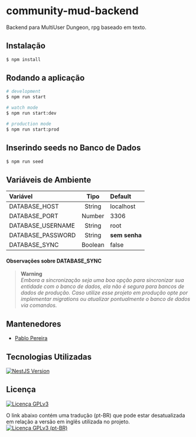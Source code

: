 # community-mud-backend
Backend para MultiUser Dungeon, rpg baseado em texto.

<!-- 
[circleci-image]: https://img.shields.io/circleci/build/github/nestjs/nest/master?token=abc123def456
[circleci-url]: https://circleci.com/gh/nestjs/nest

  <p align="center">A progressive <a href="http://nodejs.org" target="_blank">Node.js</a> framework for building efficient and scalable server-side applications.</p>
    <p align="center">
<a href="https://www.npmjs.com/~nestjscore" target="_blank"><img src="https://img.shields.io/npm/v/@nestjs/core.svg" alt="NPM Version" /></a>
<a href="https://www.npmjs.com/~nestjscore" target="_blank"><img src="https://img.shields.io/npm/l/@nestjs/core.svg" alt="Package License" /></a>
<a href="https://www.npmjs.com/~nestjscore" target="_blank"><img src="https://img.shields.io/npm/dm/@nestjs/common.svg" alt="NPM Downloads" /></a>
<a href="https://circleci.com/gh/nestjs/nest" target="_blank"><img src="https://img.shields.io/circleci/build/github/nestjs/nest/master" alt="CircleCI" /></a>
<a href="https://coveralls.io/github/nestjs/nest?branch=master" target="_blank"><img src="https://coveralls.io/repos/github/nestjs/nest/badge.svg?branch=master#9" alt="Coverage" /></a>
<a href="https://discord.gg/G7Qnnhy" target="_blank"><img src="https://img.shields.io/badge/discord-online-brightgreen.svg" alt="Discord"/></a>
<a href="https://opencollective.com/nest#backer" target="_blank"><img src="https://opencollective.com/nest/backers/badge.svg" alt="Backers on Open Collective" /></a>
<a href="https://opencollective.com/nest#sponsor" target="_blank"><img src="https://opencollective.com/nest/sponsors/badge.svg" alt="Sponsors on Open Collective" /></a>
  <a href="https://paypal.me/kamilmysliwiec" target="_blank"><img src="https://img.shields.io/badge/Donate-PayPal-ff3f59.svg"/></a>
    <a href="https://opencollective.com/nest#sponsor"  target="_blank"><img src="https://img.shields.io/badge/Support%20us-Open%20Collective-41B883.svg" alt="Support us"></a>
  <a href="https://twitter.com/nestframework" target="_blank"><img src="https://img.shields.io/twitter/follow/nestframework.svg?style=social&label=Follow"></a>
</p> -->
  <!--[![Backers on Open Collective](https://opencollective.com/nest/backers/badge.svg)](https://opencollective.com/nest#backer)
  [![Sponsors on Open Collective](https://opencollective.com/nest/sponsors/badge.svg)](https://opencollective.com/nest#sponsor)-->

<!-- ## Description

[Nest](https://github.com/nestjs/nest) framework TypeScript starter repository. -->

## Instalação

```bash
$ npm install
```

## Rodando a aplicação

```bash
# development
$ npm run start

# watch mode
$ npm run start:dev

# production mode
$ npm run start:prod
```

## Inserindo seeds no Banco de Dados

```bash
$ npm run seed
```

## Variáveis de Ambiente

Variável | Tipo | Default
:------- | :--: | :------
DATABASE_HOST | String | localhost
DATABASE_PORT | Number | 3306
DATABASE_USERNAME | String | root
DATABASE_PASSWORD | String | **sem senha**
DATABASE_SYNC | Boolean | false

#### Observações sobre **DATABASE_SYNC**
> **Warning**<br/>
>_Embora a sincronização seja uma boa opção para sincronizar sua entidade com o banco de dados, ela não é segura para bancos de dados de produção. Caso utilize esse projeto em produção opte por implementar migrations ou atualizar pontualmente o banco de dados via comandos._

<!-- 
## Test

```bash
# unit tests
$ npm run test

# e2e tests
$ npm run test:e2e

# test coverage
$ npm run test:cov
```

## Support

Nest is an MIT-licensed open source project. It can grow thanks to the sponsors and support by the amazing backers. If you'd like to join them, please [read more here](https://docs.nestjs.com/support).
-->

## Mantenedores

- [Pablo Pereira](https://github.com/pablopereira27)

## Tecnologias Utilizadas

<a href="http://nestjs.com/" target="_blank">
    <img src="https://img.shields.io/static/v1?label=NestJS&message=9.0.0&logo=nestjs&logoColor=red&color=red&style=flat-square" alt="NestJS Version"/>
</a>

## Licença

[![Licença GPLv3](https://img.shields.io/github/license/codecompanybrasil/community-mud-backend?label=Licen%C3%A7a&style=flat-square)](LICENSE)

O link abaixo contém uma tradução (pt-BR) que pode estar desatualizada em relação a versão em inglês utilizada no projeto.
[![Licença GPLv3 (pt-BR)](https://img.shields.io/github/license/codecompanybrasil/community-mud-backend?label=Licen%C3%A7a%20(pt-BR)&style=flat-square)](https://www.gnu.org/licenses/quick-guide-gplv3.pt-br.html)
